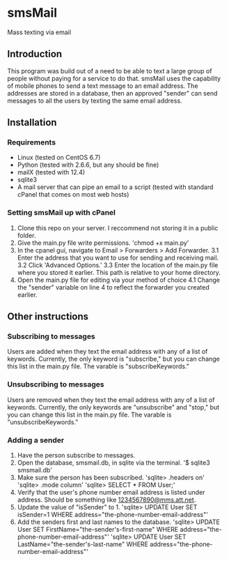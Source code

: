 # smsMail
Mass texting via email

## Introduction
This program was build out of a need to be able to text a large group of people without paying for a service to do that.  smsMail uses the capability of mobile phones to send a text message to an email address.  The addresses are stored in a database, then an approved "sender" can send messages to all the users by texting the same email address.

## Installation
### Requirements
* Linux (tested on CentOS 6.7)
* Python (tested with 2.6.6, but any should be fine)
* mailX (tested with 12.4)
* sqlite3
* A mail server that can pipe an email to a script (tested with standard cPanel that comes on most web hosts)

### Setting smsMail up with cPanel
1. Clone this repo on your server.  I reccommend not storing it in a public folder.
2. Give the main.py file write permissions. 'chmod +x main.py'
3. In the cpanel gui, navigate to Email > Forwarders > Add Forwarder.
3.1 Enter the address that you want to use for sending and receiving mail.
3.2 Click 'Advanced Options.'
3.3 Enter the location of the main.py file where you stored it earlier.  This path is relative to your home directory.
4. Open the main.py file for editing via your method of choice
4.1 Change the "sender" variable on line 4 to reflect the forwarder you created earlier.

## Other instructions
### Subscribing to messages
Users are added when they text the email address with any of a list of keywords.  Currently, the only keyword is "subscribe," but you can change this list in the main.py file.  The varable is "subscribeKeywords."

### Unsubscribing to messages
Users are removed when they text the email address with any of a list of keywords.  Currently, the only keywords are "unsubscribe" and "stop," but you can change this list in the main.py file.  The varable is "unsubscribeKeywords."

### Adding a sender
1. Have the person subscribe to messages.
2. Open the database, smsmail.db, in sqlite via the terminal. '$ sqlite3 smsmail.db'
3. Make sure the person has been subscribed. 'sqlite> .headers on' 'sqlite> .mode column' 'sqlite> SELECT * FROM User;'
4. Verify that the user's phone number email address is listed under address.  Should be something like 1234567890@mms.att.net.
5. Update the value of "isSender" to 1. 'sqlite> UPDATE User SET isSender=1 WHERE address="the-phone-number-email-address"'
6. Add the senders first and last names to the database. 'sqlite> UPDATE User SET FirstName="the-sender's-first-name" WHERE address="the-phone-number-email-address"' 'sqlite> UPDATE User SET LastName="the-sender's-last-name" WHERE address="the-phone-number-email-address"'
